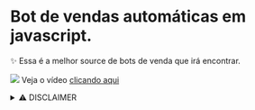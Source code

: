 # Bot de vendas automáticas em javascript.
✨ Essa é a melhor source de bots de venda que irá encontrar.

![](https://i.imgur.com/toQwUZE.png) Veja o vídeo [clicando aqui](https://www.youtube.com/playlist?list=PL9tY_tDo_Q0C0hs1aGgtJbEH1EBlyzZdG)

<details>
<summary>⚠️ DISCLAIMER</summary>
<br>
Este projeto tem como objetivo desencorajar usuários que copiam códigos de utilizarem fontes prontas sem o devido esforço ou conhecimento. O intuito é orientar os usuários a buscarem conhecimento. "Estude, desenvolva algo por conta própria e evite utilizar códigos prontos da internet. Aprimore seu conhecimento e deixe de ser um copiador de código."
</details>

